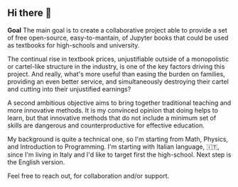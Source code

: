 ## Hi there 👋

**Goal**
The main goal is to create a collaborative project able to provide a set of free open-source, easy-to-mantain, of Jupyter books that could be used as textbooks for high-schools and university.

The continual rise in textbook prices, unjustifiable outside of a monopolistic or cartel-like structure in the industry, is one of the key factors driving this project. And really, what's more useful than easing the burden on families, providing an even better service, and simultaneously destroying their cartel and cutting into their unjustified earnings?

A second ambitious objective aims to bring together traditional teaching and more innovative methods. It is my convinced opinion that doing helps to learn, but that innovative methods that do not include a minimum set of skills are dangerous and counterproductive for effective education.

My background is quite a technical one, so I'm starting from Math, Physics, and Introduction to Programming. I'm starting with Italian language, 🇮🇹, since I'm living in Italy and I'd like to target first the high-school. Next step is the English version.

Feel free to reach out, for collaboration and/or support.


<!--
**Basics2022/Basics2022** is a ✨ _special_ ✨ repository because its `README.md` (this file) appears on your GitHub profile.

Here are some ideas to get you started:

- 🔭 I’m currently working on ...
- 🌱 I’m currently learning ...
- 👯 I’m looking to collaborate on ...
- 🤔 I’m looking for help with ...
- 💬 Ask me about ...
- 📫 How to reach me: ...
- 😄 Pronouns: ...
- ⚡ Fun fact: ...
-->
